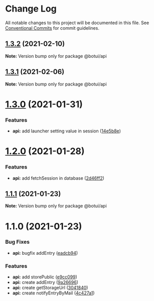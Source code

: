 # Change Log

All notable changes to this project will be documented in this file.
See [Conventional Commits](https://conventionalcommits.org) for commit guidelines.

## [1.3.2](https://github.com/aiji42/botui-child-next/compare/@botui/api@1.3.1...@botui/api@1.3.2) (2021-02-10)

**Note:** Version bump only for package @botui/api





## [1.3.1](https://github.com/aiji42/botui-child-next/compare/@botui/api@1.3.0...@botui/api@1.3.1) (2021-02-06)

**Note:** Version bump only for package @botui/api





# [1.3.0](https://github.com/aiji42/botui-child-next/compare/@botui/api@1.2.0...@botui/api@1.3.0) (2021-01-31)


### Features

* **api:** add launcher setting value in session ([14e5b8e](https://github.com/aiji42/botui-child-next/commit/14e5b8e12d3655f7c618d96e1a3f9e90708773f8))





# [1.2.0](https://github.com/aiji42/botui-child-next/compare/@botui/api@1.1.1...@botui/api@1.2.0) (2021-01-28)


### Features

* **api:** add fetchSession in database ([2d46ff2](https://github.com/aiji42/botui-child-next/commit/2d46ff24e389358632364ea4279610d638616cf0))





## [1.1.1](https://github.com/aiji42/botui-child-next/compare/@botui/api@1.1.0...@botui/api@1.1.1) (2021-01-23)

**Note:** Version bump only for package @botui/api





# 1.1.0 (2021-01-23)


### Bug Fixes

* **api:** bugfix addEntry ([eadcb94](https://github.com/aiji42/botui-child-next/commit/eadcb948b6d9e10e160d28b13789953becf1463f))


### Features

* **api:** add storePublic ([e9cc099](https://github.com/aiji42/botui-child-next/commit/e9cc0993918fa1710699e22244745f58fab206e7))
* **api:** create addEntry ([9a26696](https://github.com/aiji42/botui-child-next/commit/9a266967cff08413dcbddbe8ecc1705b348816bd))
* **api:** create getStorageUrl ([3041840](https://github.com/aiji42/botui-child-next/commit/3041840ca38e629933e993fa5560ffa3d7282428))
* **api:** create notifyEntryByMail ([4c427a1](https://github.com/aiji42/botui-child-next/commit/4c427a1f9a78d3a7339542bc464271ba37d09019))
